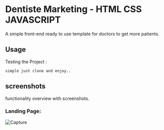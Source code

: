 Dentiste Marketing - HTML CSS JAVASCRIPT
==============

A simple front-end ready to use template for doctors to get more patients.

Usage
-----

Testing the Project :

    simple just clone and enjoy..

screenshots 
------

functionality overview with screenshots.
<h3 align="left">Landing Page:</h3>


![Capture](https://user-images.githubusercontent.com/78790570/153954514-2b2f9ceb-6001-48e5-803f-7d09de643550.PNG)
